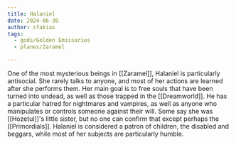 ```yaml
---
title: Halaniel
date: 2024-06-30
author: sfakias
tags:
  - gods/Golden Emissaries
  - planes/Zaramel

---
```


One of the most mysterious beings in [[Zaramel]], Halaniel is particularly antisocial. She rarely talks to anyone, and most of her actions are learned after she performs them. Her main goal is to free souls that have been turned into undead, as well as those trapped in the [[Dreamworld]]. He has a particular hatred for nightmares and vampires, as well as anyone who manipulates or controls someone against their will. Some say she was [[Hozetul]]'s little sister, but no one can confirm that except perhaps the [[Primordials]]. Halaniel is considered a patron of children, the disabled and beggars, while most of her subjects are particularly humble.